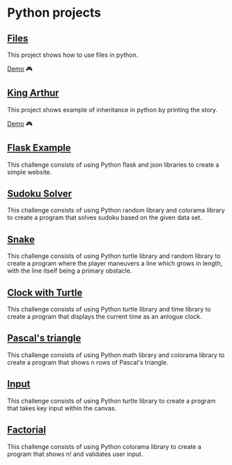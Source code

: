 # Python projects

## [Files](Files/)

This project shows how to use files in python.

[Demo](https://repl.it/@OleksiiPolovyi/Files) :video_game:

## [King Arthur](Classes/)

This project shows example of inheritance in python by printing the story.

[Demo](https://repl.it/@OleksiiPolovyi/King-Arthur) :video_game:

## [Flask Example](Flask/)

This challenge consists of using Python flask and json libraries to create a simple website.

## [Sudoku Solver](Sudoku/)

This challenge consists of using Python random library and colorama library to create a program that solves sudoku based on the given data set.

## [Snake](Snake/)

This challenge consists of using Python turtle library and random library to create a program where the player maneuvers a line which grows in length, with the line itself being a primary obstacle.

## [Clock with Turtle](Clock/)

This challenge consists of using Python turtle library and time library to create a program that displays the current time as an anlogue clock.

## [Pascal's triangle](Pascal's_triangle/)

This challenge consists of using Python math library and colorama library to create a program that shows n rows of Pascal's triangle.

## [Input](Input/)

This challenge consists of using Python turtle library to create a program that takes key input within the canvas.

## [Factorial](Factorial/)

This challenge consists of using Python colorama library to create a program that shows n! and validates user input.
